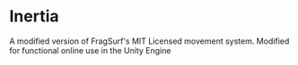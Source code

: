 # Inertia
A modified version of FragSurf's MIT Licensed movement system. Modified for functional online use in the Unity Engine
